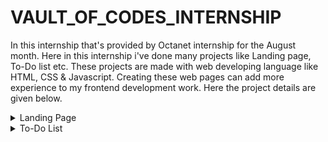# VAULT_OF_CODES_INTERNSHIP
   In this internship that's provided by Octanet internship for the August month. Here in this internship i've done many projects like Landing page, To-Do list etc.
 These projects are made with web developing language like HTML, CSS & Javascript. Creating these web pages can add more experience to my frontend development work.
 Here the project details are given below.

<details close>
<summary>Landing Page</summary>
  
## Overview

Welcome to the Landing Page repository! This project is designed to create a modern and responsive landing page for Octanet_Internship. The landing page is built with HTML, CSS, JavaScript etc. and aims to provide an engaging and informative user experience.

## Demo

https://www.linkedin.com/posts/sagar-swain-b6b6b3286_html-css-javascript-activity-7227673918981988355-0fdk?utm_source=share&utm_medium=member_desktop

## Features

- **Responsive Design**: Fully responsive and works on all devices (mobile, tablet, desktop).
- **Customizable**: Easily customizable to fit your brand's needs.
- **Fast Loading**: Optimized for speed and performance.

## Technology

- HTML
- CSS
- Java script

</details>
<details close>
<summary>To-Do List</summary>
  
## Overview

In this To-Dolist repository of Octanet_internship. This project is designed to create a page where we can add task, delete task, edit task & mark as complete after completion of task. This To-Do list page is built with HTML, CSS, JavaScript etc. and aims to provide worthful user experience.

## Demo



## Features

- **Responsive Design**: Fully responsive and works on all devices (mobile, tablet, desktop).
- **Customizable**: Easily customizable to fit your needs.
- **Fast Loading**: Optimized for speed and performance.

## Technology

- HTML
- CSS
- Java script

</details>

